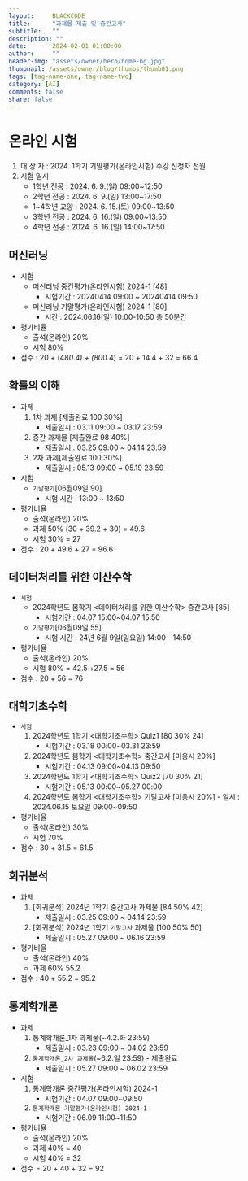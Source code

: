 ```yaml
---
layout:     BLACKCODE
title:      "과제물 제출 및 중간고사"
subtitle:   ""
description: ""
date:       2024-02-01 01:00:00
author:     ""
header-img: "assets/owner/hero/home-bg.jpg"
thumbnail: /assets/owner/blog/thumbs/thumb01.png
tags: [tag-name-one, tag-name-two]
category: [AI]
comments: false
share: false
---
```


# 온라인 시험
1. 대 상 자 : 2024. 1학기 기말평가(온라인시험) 수강 신청자 전원
2. 시험 일시
    - 1학년 전공     : 2024. 6.  9.(일)   09:00~12:50
    - 2학년 전공     : 2024. 6.  9.(일)   13:00~17:50
    - 1~4학년 교양   : 2024. 6. 15.(토)   09:00~13:50
    - 3학년 전공     : 2024. 6. 16.(일)   09:00~13:50
    - 4학년 전공     : 2024. 6. 16.(일)   14:00~17:50

## 머신러닝
- 시험
    - 머신러닝 중간평가(온라인시험) 2024-1 [48]
        - 시험기간 : 20240414 09:00 ~ 20240414 09:50
    - 머신러닝 기말평가(온라인시험) 2024-1 [80]
        - 시간 : 2024.06.16(일)  10:00-10:50 총 50분간
- 평가비율	
    - 출석(온라인) 20%
    - 시험 80%
- 점수 : 20 + (48*0.4) + (80*0.4) = 20 + 14.4 + 32 = 66.4

## 확률의 이해
- 과제
    1. 1차 과제 [제출완료 100 30%]
        - 제출일시 : 03.11 09:00 ~ 03.17 23:59
    2. 중간 과제물 [제출완료 98 40%]
        - 제출일시 : 03.25 09:00 ~ 04.14 23:59
    3. 2차 과제[제출완료 100 30%]
        - 제출일시 : 05.13 09:00 ~ 05.19 23:59
- 시험
    - `기말평가`[06월09일 90]
        - 시험 시간 : 13:00 ~ 13:50
- 평가비율	
    - 출석(온라인) 20%
    - 과제 50% (30 + 39.2 + 30) = 49.6
    - 시험 30%  = 27
- 점수 : 20 + 49.6 + 27 = 96.6

## 데이터처리를 위한 이산수학
- `시험`
    - 2024학년도 봄학기 <데이터처리를 위한 이산수학> 중간고사 [85]
        - 시험기간 : 04.07 15:00~04.07 15:50
    - `기말평가`[06월09일 55]
        - 시험 시간 : 24년 6월 9일(일요일) 14:00 - 14:50
- 평가비율
    - 출석(온라인) 20% 
    - 시험 80% = 42.5 +27.5 = 56
- 점수 : 20 + 56 = 76
 
## 대학기초수학
- `시험` 
    1. 	2024학년도 1학기 <대학기초수학> Quiz1 [80 30% 24]
        - 시험기간 : 03.18 00:00~03.31 23:59
    2. 	2024학년도 봄학기 <대학기초수학> 중간고사 [미응시 20%]
        - 시험기간 : 04.13 09:00~04.13 09:50
    3.  2024학년도 1학기 <대학기초수학> Quiz2 [70 30% 21]
        - 시험기간 : 05.13 00:00~05.27 00:00
    4. 	2024학년도 봄학기 <대학기초수학> 기말고사 [미응시 20%]
       - 일시 : 2024.06.15 토요일 09:00~09:50
- 평가비율
    - 출석(온라인) 30% 
    - 시험 70%
- 점수 : 30 + 31.5 = 61.5
## 회귀분석
- 과제
    1. [회귀분석] 2024년 1학기 중간고사 과제물 [84 50% 42]
        - 제출일시 : 03.25 09:00 ~ 04.14 23:59
    2. [회귀분석] 2024년 1학기 `기말고사` 과제물 [100 50% 50]
        - 제출일시 : 05.27 09:00 ~ 06.16 23:59 
- 평가비율 
    - 출석(온라인) 40% 
    - 과제 60% 55.2
- 점수 : 40 + 55.2 = 95.2
## 통계학개론
- 과제
    1. 통계학개론_1차 과제물(~4.2.화 23:59) 
        - 제출일시 : 03.23 09:00 ~ 04.02 23:59
    2. `통계학개론_2차 과제물`(~6.2.일 23:59) - 제출완료
        - 제출일시 : 05.27 09:00 ~ 06.02 23:59
- 시험
    1. 통계학개론 중간평가(온라인시험) 2024-1
        - 시험기간 : 04.07 09:00~09:50	 
    2. `통계학개론 기말평가(온라인시험) 2024-1`
        - 시험기간 : 06.09 11:00~11:50
- 평가비율	
    - 출석(온라인) 20%
    - 과제 40% = 40
    - 시험 40% = 32
- 점수 = 20 + 40 + 32 = 92